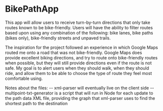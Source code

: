 # BikePathApp
This app will allow users to receive turn-by-turn directions that only take routes known to be bike-friendly. Users will have the ability to filter routes based upon using any combination of the following: bike lanes, bike paths (bikes only), bike-friendly streets and unpaved trails. 

The inspiration for the project followed an experience in which Google Maps routed me onto a road that was not bike-friendly. Google Maps does provide excellent biking directions, and try to route onto bike-friendly routes when possible, but they will still provide directions even if the route is not safe. My goal is to alert users when they should walk, when they should ride, and allow them to be able to choose the type of route they feel most comfortable using.

Notes about the files:
  -- xml-parser will eventually live on the client side
  -- multipoint-txt-generator is a script that will run in Node for each update to the path data XML file, providing the graph that 
      xml-parser uses to find the shortest path to the destination
